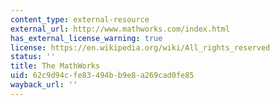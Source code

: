 ```yaml
---
content_type: external-resource
external_url: http://www.mathworks.com/index.html
has_external_license_warning: true
license: https://en.wikipedia.org/wiki/All_rights_reserved
status: ''
title: The MathWorks
uid: 62c9d94c-fe83-494b-b9e8-a269cad0fe85
wayback_url: ''
---
```

